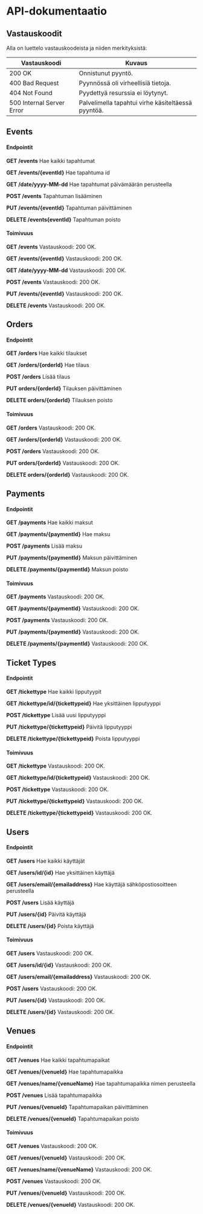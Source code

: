 # API-dokumentaatio

## Vastauskoodit

Alla on luettelo vastauskoodeista ja niiden merkityksistä:

| Vastauskoodi         | Kuvaus                                      |
|----------------------|---------------------------------------------|
| 200 OK               | Onnistunut pyyntö.                          |
| 400 Bad Request      | Pyynnössä oli virheellisiä tietoja.         |
| 404 Not Found        | Pyydettyä resurssia ei löytynyt.            |
| 500 Internal Server Error | Palvelimella tapahtui virhe käsiteltäessä pyyntöä. |

## Events

#### Endpointit

**GET /events** 
Hae kaikki tapahtumat

**GET /events/{eventId}** 
Hae tapahtuma id

**GET /date/yyyy-MM-dd** 
Hae tapahtumat päivämäärän perusteella

**POST /events** 
Tapahtuman lisääminen

**PUT /events/{eventId}** 
Tapahtuman päivittäminen

**DELETE /events{eventId}** 
Tapahtuman poisto

#### Toimivuus

**GET /events**
Vastauskoodi: 200 OK.

**GET /events/{eventId}**
Vastauskoodi: 200 OK.

**GET /date/yyyy-MM-dd**
Vastauskoodi: 200 OK.

**POST /events**
Vastauskoodi: 200 OK.

**PUT /events/{eventId}**
Vastauskoodi: 200 OK.

**DELETE /events**
Vastauskoodi: 200 OK.

## Orders

#### Endpointit

**GET /orders**
Hae kaikki tilaukset

**GET /orders/{orderId}**
Hae tilaus

**POST /orders**
Lisää tilaus

**PUT orders/{orderId}**
Tilauksen päivittäminen

**DELETE orders/{orderId}**
Tilauksen poisto

#### Toimivuus

**GET /orders**
Vastauskoodi: 200 OK.

**GET /orders/{orderId}**
Vastauskoodi: 200 OK.

**POST /orders**
Vastauskoodi: 200 OK.

**PUT orders/{orderId}**
Vastauskoodi: 200 OK.

**DELETE orders/{orderId}**
Vastauskoodi: 200 OK.

## Payments

#### Endpointit

**GET /payments**
Hae kaikki maksut

**GET /payments/{paymentId}**
Hae maksu

**POST /payments**
Lisää maksu

**PUT /payments/{paymentId}**
Maksun päivittäminen

**DELETE /payments/{paymentId}**
Maksun poisto

#### Toimivuus

**GET /payments**
Vastauskoodi: 200 OK.

**GET /payments/{paymentId}**
Vastauskoodi: 200 OK.

**POST /payments**
Vastauskoodi: 200 OK.

**PUT /payments/{paymentId}**
Vastauskoodi: 200 OK.

**DELETE /payments/{paymentId}**
Vastauskoodi: 200 OK.

## Ticket Types

#### Endpointit

**GET /tickettype**
Hae kaikki lipputyypit

**GET /tickettype/id/{tickettypeid}**
Hae yksittäinen lipputyyppi

**POST /tickettype**
Lisää uusi lipputyyppi

**PUT /tickettype/{tickettypeid}**
Päivitä lipputyyppi

**DELETE /tickettype/{tickettypeid}**
Poista lipputyyppi

#### Toimivuus

**GET /tickettype**
Vastauskoodi: 200 OK.

**GET /tickettype/id/{tickettypeid}**
Vastauskoodi: 200 OK.

**POST /tickettype**
Vastauskoodi: 200 OK.

**PUT /tickettype/{tickettypeid}**
Vastauskoodi: 200 OK.

**DELETE /tickettype/{tickettypeid}**
Vastauskoodi: 200 OK.

## Users

#### Endpointit

**GET /users**
Hae kaikki käyttäjät

**GET /users/id/{id}**
Hae yksittäinen käyttäjä

**GET /users/email/{emailaddress}**
Hae käyttäjä sähköpostiosoitteen perusteella

**POST /users**
Lisää käyttäjä

**PUT /users/{id}**
Päivitä käyttäjä

**DELETE /users/{id}**
Poista käyttäjä

#### Toimivuus

**GET /users**
Vastauskoodi: 200 OK.

**GET /users/id/{id}**
Vastauskoodi: 200 OK.

**GET /users/email/{emailaddress}**
Vastauskoodi: 200 OK.

**POST /users**
Vastauskoodi: 200 OK.

**PUT /users/{id}**
Vastauskoodi: 200 OK.

**DELETE /users/{id}**
Vastauskoodi: 200 OK.

## Venues

#### Endpointit

**GET /venues**
Hae kaikki tapahtumapaikat

**GET /venues/{venueId}**
Hae tapahtumapaikka

**GET /venues/name/{venueName}**
Hae tapahtumapaikka nimen perusteella

**POST /venues**
Lisää tapahtumapaikka

**PUT /venues/{venueId}**
Tapahtumapaikan päivittäminen

**DELETE /venues/{venueId}**
Tapahtumapaikan poisto

#### Toimivuus

**GET /venues**
Vastauskoodi: 200 OK.

**GET /venues/{venueId}**
Vastauskoodi: 200 OK.

**GET /venues/name/{venueName}**
Vastauskoodi: 200 OK.

**POST /venues**
Vastauskoodi: 200 OK.

**PUT /venues/{venueId}**
Vastauskoodi: 200 OK.

**DELETE /venues/{venueId}**
Vastauskoodi: 200 OK.